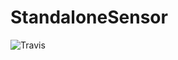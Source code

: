 # StandaloneSensor

![Travis](https://travis-ci.com/WeatherAdminJEE/StandaloneSensor.svg?branch=master)
